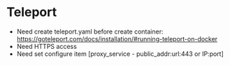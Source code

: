 # Teleport

- Need create teleport.yaml before create container: https://goteleport.com/docs/installation/#running-teleport-on-docker
- Need HTTPS access
- Need set configure item [proxy_service - public_addr:url:443  or IP:port]